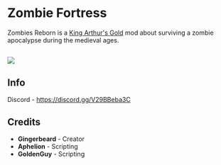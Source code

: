 # Zombie Fortress
Zombies Reborn is a <a href="https://github.com/transhumandesign/kag-base">King Arthur's Gold</a> mod about surviving a zombie apocalypse during the medieval ages.
</p>

<h2 align = ><img src="https://imgur.com/5UJareQ.png">

<h2>Info</h2>

Discord -
https://discord.gg/V29BBeba3C
<br>

<h2>Credits</h2>
<ul>
  <li><b>Gingerbeard</b> - Creator</li>
  <li><b>Aphelion</b> - Scripting</li>
  <li><b>GoldenGuy</b> - Scripting</li>
</ul>